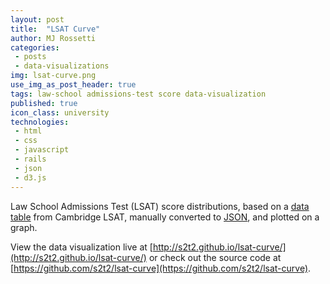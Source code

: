 ```yaml
---
layout: post
title:  "LSAT Curve"
author: MJ Rossetti
categories:
 - posts
 - data-visualizations
img: lsat-curve.png
use_img_as_post_header: true
tags: law-school admissions-test score data-visualization
published: true
icon_class: university
technologies:
 - html
 - css
 - javascript
 - rails
 - json
 - d3.js
---
```


<!--
![A graph plotting the distribution of LSAT scores.](/assets/images/lsat-curve.png "LSAT Curve Graph")
-->

Law School Admissions Test (LSAT) score distributions,
 based on a
 [data table](http://www.cambridgelsat.com/resources/data/lsat-percentiles-table/)
 from Cambridge LSAT,
 manually converted to [JSON](https://github.com/s2t2/lsat-curve/blob/master/lsat_curve.json),
 and plotted on a graph.

View the data visualization live at [http://s2t2.github.io/lsat-curve/](http://s2t2.github.io/lsat-curve/) or check out the source code at [https://github.com/s2t2/lsat-curve](https://github.com/s2t2/lsat-curve).

<!--hr-->

<!--script src="http://gist-it.appspot.com/github/s2t2/lsat-curve/blob/master/index.html"></script-->
